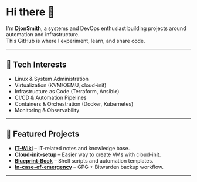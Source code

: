 # Hi there 👋

I'm **DjonSmith**, a systems and DevOps enthusiast building projects around automation and infrastructure.  
This GitHub is where I experiment, learn, and share code.

---

## 🔧 Tech Interests
- Linux & System Administration  
- Virtualization (KVM/QEMU, cloud-init)  
- Infrastructure as Code (Terraform, Ansible)  
- CI/CD & Automation Pipelines  
- Containers & Orchestration (Docker, Kubernetes)  
- Monitoring & Observability  

---

## 📂 Featured Projects
- **[IT-Wiki](https://github.com/DjonSmith/IT-Wiki)** – IT-related notes and knowledge base.  
- **[Cloud-init-setup](https://github.com/DjonSmith/cloud-init-setup)** – Easier way to create VMs with cloud-init.  
- **[Blueprint-Book](https://github.com/DjonSmith/Blueprint-Book)** – Shell scripts and automation templates.  
- **[In-case-of-emergency](https://github.com/DjonSmith/in-case-of-emergency)** – GPG + Bitwarden backup workflow.

---

